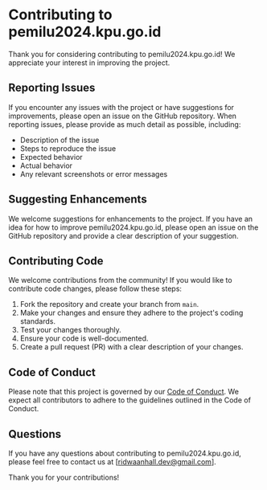 # Contributing to pemilu2024.kpu.go.id

Thank you for considering contributing to pemilu2024.kpu.go.id! We appreciate your interest in improving the project.

## Reporting Issues

If you encounter any issues with the project or have suggestions for improvements, please open an issue on the GitHub repository. When reporting issues, please provide as much detail as possible, including:

- Description of the issue
- Steps to reproduce the issue
- Expected behavior
- Actual behavior
- Any relevant screenshots or error messages

## Suggesting Enhancements

We welcome suggestions for enhancements to the project. If you have an idea for how to improve pemilu2024.kpu.go.id, please open an issue on the GitHub repository and provide a clear description of your suggestion.

## Contributing Code

We welcome contributions from the community! If you would like to contribute code changes, please follow these steps:

1. Fork the repository and create your branch from `main`.
2. Make your changes and ensure they adhere to the project's coding standards.
3. Test your changes thoroughly.
4. Ensure your code is well-documented.
5. Create a pull request (PR) with a clear description of your changes.

## Code of Conduct

Please note that this project is governed by our [Code of Conduct](CODE_OF_CONDUCT.md). We expect all contributors to adhere to the guidelines outlined in the Code of Conduct.

## Questions

If you have any questions about contributing to pemilu2024.kpu.go.id, please feel free to contact us at [ridwaanhall.dev@gmail.com].

Thank you for your contributions!

